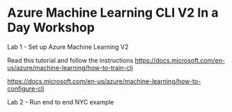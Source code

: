 # Azure Machine Learning CLI V2 In a Day Workshop

Lab 1 - Set up Azure Machine Learning V2 

Read this tutorial and follow the instructions
https://docs.microsoft.com/en-us/azure/machine-learning/how-to-train-cli


https://docs.microsoft.com/en-us/azure/machine-learning/how-to-configure-cli

Lab 2 - Run end to end NYC example 


